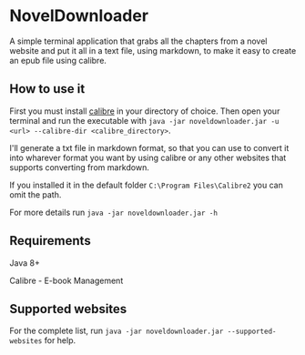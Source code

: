 # NovelDownloader
A simple terminal application that grabs all the chapters from a novel website and put it all in a text file, using markdown,
to make it easy to create an epub file using calibre.

## How to use it
First you must install [calibre](https://calibre-ebook.com/download) in your directory of choice.
Then open your terminal and run the executable with ``java -jar noveldownloader.jar -u <url> --calibre-dir <calibre_directory>``.

I'll generate a txt file in markdown format, so that you can use to convert it into wharever format you want by using calibre or
any other websites that supports converting from markdown.

If you installed it in the default folder ``C:\Program Files\Calibre2`` you can omit the path.

For more details run ``java -jar noveldownloader.jar -h``

## Requirements
Java 8+

Calibre - E-book Management

## Supported websites
For the complete list, run ``java -jar noveldownloader.jar --supported-websites`` for help.

